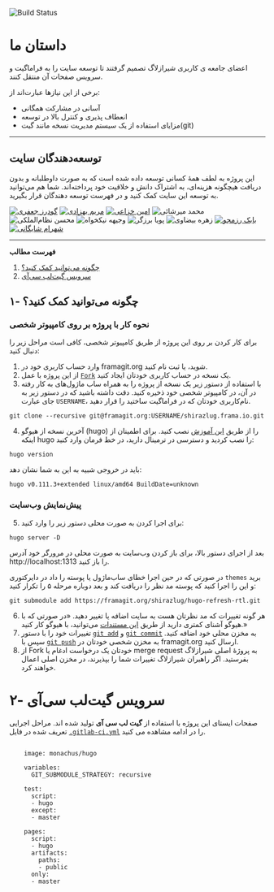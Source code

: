 ![Build Status](https://gitlab.com/shirazlug/shirazlug.gitlab.io/badges/master/build.svg)

# داستان ما

اعضای جامعه ی کاربری شیرازلاگ تصمیم گرفتند تا توسعه سایت را به فراماگیت و سرویس صفحات آن منتقل کنند.

برخی از این نیاز‌ها عبارت‌اند از:

- آسانی در مشارکت همگانی
- انعطاف پذیری و کنترل بالا در توسعه
- مزایای استفاده از یک سیستم مدیریت نسخه مانند گیت(git)


---
## توسعه‌دهندگان سایت

 این پروژه به لطف همهٔ کسانی توسعه داده شده است که به صورت داوطلبانه و بدون دریافت هیچگونه هزینه‌ای، به اشتراک دانش و خلاقیت خود پرداخته‌اند. شما هم می‌توانید به توسعه این سایت کمک کنید و در فهرست توسعه دهندگان قرار بگیرید.

[![گودرز جعفری](https://shirazlug.ir/img/team/goudarzjafari.svg)](https://shirazlug.ir/members/jafari/)
[![مریم بهزادی](https://shirazlug.ir/img/team/behzadi.svg)](https://shirazlug.ir/members/behzadi/)
[![امین خزاعی](https://shirazlug.ir/img/team/khozaei.svg)](https://shirazlug.ir/members/khozaei/)
![محمد میرشائی](https://shirazlug.ir/img/team/mirshaei.svg)
![محسن نظام‌الملکی](https://shirazlug.ir/img/team/nezam.svg)
![وجیهه نیکخواه](https://shirazlug.ir/img/team/nikkhah.svg)
![پویا برزگر](https://shirazlug.ir/img/team/barzegar.svg)
![زهره بیضاوی](https://shirazlug.ir/img/team/beyzavi.svg)
[![بابک رزمجو](https://shirazlug.ir/img/team/razmjoo.svg)](https://shirazlug.ir/members/razmjoo/)
[![شهرام شایگانی](https://shirazlug.ir/img/team/shaygani.svg)](https://shirazlug.ir/members/shaygani/)

---

<!-- START doctoc generated TOC please keep comment here to allow auto update -->
<!-- DON'T EDIT THIS SECTION, INSTEAD RE-RUN doctoc TO UPDATE -->
**فهرست مطالب**

1. [چگونه می‌توانید کمک کنید؟](#%DA%86%DA%AF%D9%88%D9%86%D9%87-%D9%85%DB%8C%D8%AA%D9%88%D8%A7%D9%86%DB%8C%D8%AF-%DA%A9%D9%85%DA%A9-%DA%A9%D9%86%DB%8C%D8%AF%D8%9F)
2. [سرویس گیت‌لب سی‌آی](#%D8%B3%D8%B1%D9%88%DB%8C%D8%B3-%DA%AF%DB%8C%D8%AA-%D9%84%D8%A8-%D8%B3%DB%8C-%D8%A2%DB%8C)

<!-- END doctoc generated TOC please keep comment here to allow auto update -->


## ۱- چگونه می‌توانید کمک کنید؟

### نحوه کار با پروژه بر روی کامپیوتر شخصی
برای کار کردن بر روی این پروژه از طریق کامپیوتر شخصی، کافی است مراحل زیر را دنبال کنید:

  1. وارد حساب کاربری خود در framagit.org شوید، یا ثبت نام کنید.
  2. از این پروژه با عمل [`Fork`](https://framagit.org/shirazlug/shirazlug.frama.io/-/forks/new) یک نسخه در حساب کاربری خودتان ایجاد کنید.
  3. با استفاده از دستور زیر یک نسخه از پروژه را به همراه ساب ماژول‌های به کار رفته در آن، در کامپیوتر شخصی خود ذخیره کنید. دقت داشته باشید که در دستور زیر به جای عبارت `USERNAME`، نام‌کاربری خودتان که در فراماگیت ساختید را قرار دهید.

```
git clone --recursive git@framagit.org:USERNAME/shirazlug.frama.io.git
```

  4. آخرین نسخه از هیوگو (hugo) را از طریق [این آموزش](https://gohugo.io/installation/) نصب کنید. برای اطمینان از اینکه hugo را نصب کردید و دسترسی در ترمینال دارید، در خط فرمان وارد کنید:

```
hugo version
```

باید در خروجی شبیه به این به شما نشان دهد:

```
hugo v0.111.3+extended linux/amd64 BuildDate=unknown
```
### پیش‌نمایش وب‌سایت

  5. برای اجرا کردن به صورت محلی دستور زیر را وارد کنید:

  ```
hugo server -D
```

بعد از اجرای دستور بالا، برای باز کردن وب‌سایت به صورت محلی در مرورگر خود آدرس http://localhost:1313 را باز کنید.

در صورتی که در حین اجرا خطای ساب‌ماژول یا پوسته را داد در دایرکتوری `themes` برید و این را اجرا کنید که پوسته مد نظر را دریافت کند و بعد دوباره مرحله ۵ را تکرار کنید:

```
git submodule add https://framagit.org/shirazlug/hugo-refresh-rtl.git
```

  6. هر گونه تغییرات که مد نظرتان هست به سایت اضافه یا تغییر دهید. «در صورتی که با هیوگو آشنای کمتری دارید از طریق [این مستندات](https://gohugo.io/documentation/) می‌توانید، با هیوگو کار کنید.»
  7. تغییرات خود را با دستور [`git add`](https://git-scm.com/docs/git-add) و [`git commit`](https://git-scm.com/docs/git-commit) به مخزن محلی خود اضافه کنید. سپس با ‍‍[`git push`](https://git-scm.com/docs/git-push) به مخزن شخصی خودتان در framagit.org ارسال کنید.
  8. از Fork خودتان یک درخواست ادغام یا merge request به پروژهٔ اصلی شیرازلاگ بفرستید. اگر راهبران شیرازلاگ تغییرات شما را بپذیرند، در مخزن اصلی اعمال خواهند کرد.

# ۲- سرویس گیت‌لب سی‌آی

صفحات ایستای این پروژه با استفاده از
**گیت لب سی آی**
تولید شده اند. مراحل اجرایی تعریف شده در فایل
[`.gitlab-ci.yml`](.gitlab-ci.yml)
را در ادامه مشاهده می کنید.

```

    image: monachus/hugo

    variables:
      GIT_SUBMODULE_STRATEGY: recursive

    test:
      script:
      - hugo
      except:
      - master

    pages:
      script:
      - hugo
      artifacts:
        paths:
        - public
      only:
      - master

```
